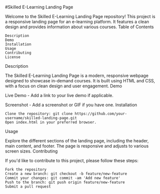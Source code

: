 #Skilled E-Learning Landing Page

Welcome to the Skilled E-Learning Landing Page repository! This project is a responsive landing page for an e-learning platform. It features a clean design and provides information about various courses.
Table of Contents

    Description
    Demo
    Installation
    Usage
    Contributing
    License

Description

The Skilled E-Learning Landing Page is a modern, responsive webpage designed to showcase in-demand courses. It is built using HTML and CSS, with a focus on clean design and user engagement.
Demo

Live Demo - Add a link to your live demo if applicable.

Screenshot - Add a screenshot or GIF if you have one.
Installation

    Clone the repository: git clone https://github.com/your-username/skilled-landing-page.git
    Open index.html in your preferred browser.

Usage

Explore the different sections of the landing page, including the header, main content, and footer. The page is responsive and adjusts to various screen sizes.
Contributing

If you'd like to contribute to this project, please follow these steps:

    Fork the repository
    Create a new branch: git checkout -b feature/new-feature
    Commit your changes: git commit -am 'Add new feature'
    Push to the branch: git push origin feature/new-feature
    Submit a pull request
